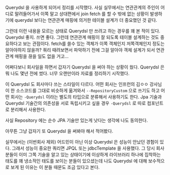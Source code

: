 Querydsl 을 사용하게 되어서 정리를 시작했다. 사실 실무에서는 연관관계의 주인이 어디로 말려들어가서 이쪽 말고 상대편에서 join fetch 를 할 수 밖에 없는 상황이 발생하기에 querydsl 보다는 연관관계 매핑에 의거한 테이블 설계가 더 중요했던 것 같다.<br/>

그런데 이런 내용을 모르는 상태로 Querydsl 만 쓰려고 하는 경우를 꽤 본 적이 있다. Querydsl 좋지. 쓰면 좋다. 그런데 연관관계 매핑이 잘 되도록 테이블 설계하는 것도 중요하다고 보는 관점이다. fetch를 쓸수 있는 객체가 이쪽 객체인지 저쪽객체인지 정도는 알아야하지 않을까? 쿼리 때려보면서 파악하기 전에 그걸 알아야 객체 설계가 되서 연관관계 매핑을 끊을 일도 없을 거고...<br/>

어쩌다보니 회사일을 하면서 갑자기 Querydsl 을 써야 하는 상황이 웠다. Querydsl 은 뭐 나도 몇년 전에 썼다. 너무 오랜만이라 자료를 정리하기 시작했다.<br/>

이 Querydsl 도 회사마다 쓰는 스타일이 다르다. 어떤 회사는 인프런의 김ㅇㅇ 강사님이 한 소스코드를 그대로 비슷하게 옮겨와서 `--RepositoryCustom` 으로 쓰기도 하고  어떤 회사는 `-Querydsl` 이라는 별도의 타입으로 분류해서 사용하기도 한다. Jpa 기술과 Querydsl 기술간의 의존성을 서로 독립시키고 싶을 경우 `-Querydsl` 로 따로 컴포넌트로 분리해서 사용한다.<br/>

사실 Repository 에는 순수 JPA 기술만 있는게 낫다는 생각에 나도 동의한다.<br/>

아무튼 그냥 갑자기 또 Querydsl 을 써봐야 해서 적어봤다.<br/>

실무에서는 (이번회사 제외) 어드민이 아닌 이상 Querydsl 은 성능이 안났던 경험이 있다. 그래서 성능이 중요한 쿼리면 JPQL 또는 jdbcTemplate 을 사용했다. 그 당시 회사 분들이 이미 그쪽 기술을 알고 있는 상태이기에 이상하게 라이브러리 하나에 집착하는 태도를 꽤 냉소적인 태도를 보이는 분들이 있으셨는데 나도 Querydsl 에 대해 보수적으로 보게 된 이유는 이 분들 때문도 조금 있다고 본다.<br/>



